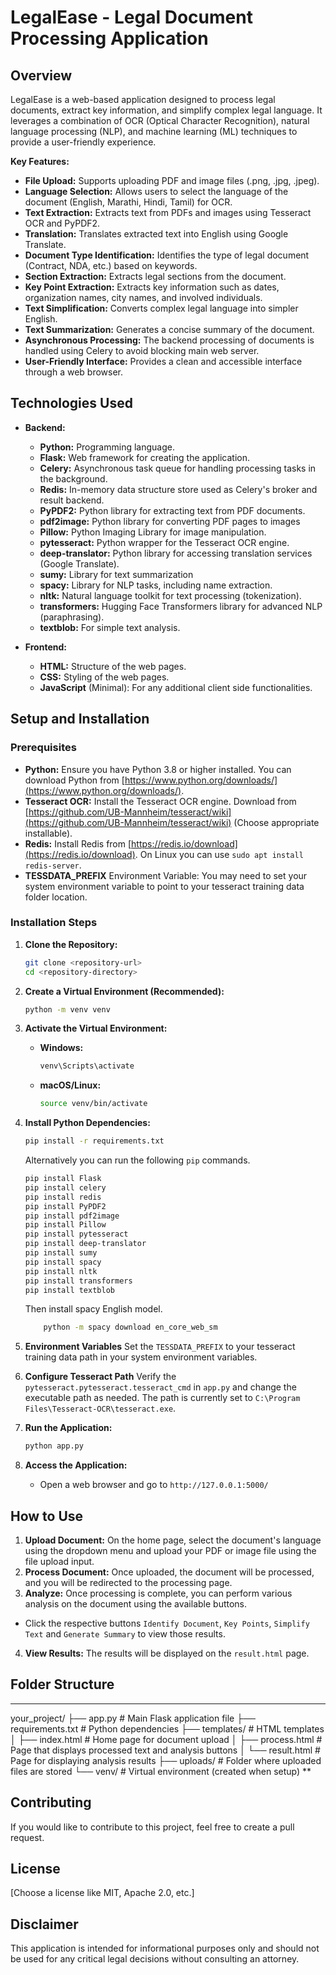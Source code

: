# LegalEase - Legal Document Processing Application

## Overview

LegalEase is a web-based application designed to process legal documents, extract key information, and simplify complex legal language. It leverages a combination of OCR (Optical Character Recognition), natural language processing (NLP), and machine learning (ML) techniques to provide a user-friendly experience.

**Key Features:**

*   **File Upload:** Supports uploading PDF and image files (.png, .jpg, .jpeg).
*   **Language Selection:** Allows users to select the language of the document (English, Marathi, Hindi, Tamil) for OCR.
*   **Text Extraction:** Extracts text from PDFs and images using Tesseract OCR and PyPDF2.
*   **Translation:** Translates extracted text into English using Google Translate.
*   **Document Type Identification:** Identifies the type of legal document (Contract, NDA, etc.) based on keywords.
*   **Section Extraction:** Extracts legal sections from the document.
*   **Key Point Extraction:** Extracts key information such as dates, organization names, city names, and involved individuals.
*   **Text Simplification:** Converts complex legal language into simpler English.
*   **Text Summarization:** Generates a concise summary of the document.
*  **Asynchronous Processing:** The backend processing of documents is handled using Celery to avoid blocking main web server.
*   **User-Friendly Interface:** Provides a clean and accessible interface through a web browser.

## Technologies Used

*   **Backend:**
    *   **Python:** Programming language.
    *   **Flask:** Web framework for creating the application.
    *   **Celery:** Asynchronous task queue for handling processing tasks in the background.
    *   **Redis:** In-memory data structure store used as Celery's broker and result backend.
    *   **PyPDF2:** Python library for extracting text from PDF documents.
    *   **pdf2image:** Python library for converting PDF pages to images
    *   **Pillow:** Python Imaging Library for image manipulation.
    *   **pytesseract:** Python wrapper for the Tesseract OCR engine.
    *   **deep-translator:** Python library for accessing translation services (Google Translate).
    *   **sumy:** Library for text summarization
    *   **spacy:** Library for NLP tasks, including name extraction.
    *   **nltk:** Natural language toolkit for text processing (tokenization).
    *   **transformers:** Hugging Face Transformers library for advanced NLP (paraphrasing).
    *   **textblob:** For simple text analysis.

*   **Frontend:**
    *   **HTML:**  Structure of the web pages.
    *   **CSS:** Styling of the web pages.
    *   **JavaScript** (Minimal):  For any additional client side functionalities.

## Setup and Installation

### Prerequisites

*   **Python:** Ensure you have Python 3.8 or higher installed. You can download Python from [https://www.python.org/downloads/](https://www.python.org/downloads/).
*   **Tesseract OCR:** Install the Tesseract OCR engine. Download from [https://github.com/UB-Mannheim/tesseract/wiki](https://github.com/UB-Mannheim/tesseract/wiki) (Choose appropriate installable).
*   **Redis:** Install Redis from [https://redis.io/download](https://redis.io/download). On Linux you can use `sudo apt install redis-server`.
*   **TESSDATA_PREFIX** Environment Variable: You may need to set your system environment variable to point to your tesseract training data folder location.

### Installation Steps

1.  **Clone the Repository:**

    ```bash
    git clone <repository-url>
    cd <repository-directory>
    ```

2.  **Create a Virtual Environment (Recommended):**

    ```bash
    python -m venv venv
    ```

3.  **Activate the Virtual Environment:**

    *   **Windows:**
        ```bash
        venv\Scripts\activate
        ```
    *   **macOS/Linux:**
        ```bash
        source venv/bin/activate
        ```

4.  **Install Python Dependencies:**

    ```bash
    pip install -r requirements.txt
    ```
    Alternatively you can run the following `pip` commands.
    ```bash
    pip install Flask
    pip install celery
    pip install redis
    pip install PyPDF2
    pip install pdf2image
    pip install Pillow
    pip install pytesseract
    pip install deep-translator
    pip install sumy
    pip install spacy
    pip install nltk
    pip install transformers
    pip install textblob
    ```
    
    Then install spacy English model.
    ```bash
        python -m spacy download en_core_web_sm
    ```

5.  **Environment Variables** Set the `TESSDATA_PREFIX` to your tesseract training data path in your system environment variables.

6.  **Configure Tesseract Path** Verify the `pytesseract.pytesseract.tesseract_cmd` in `app.py` and change the executable path as needed. The path is currently set to `C:\Program Files\Tesseract-OCR\tesseract.exe`.

7.  **Run the Application:**

    ```bash
    python app.py
    ```

8.  **Access the Application:**

    *   Open a web browser and go to `http://127.0.0.1:5000/`

## How to Use

1.  **Upload Document:** On the home page, select the document's language using the dropdown menu and upload your PDF or image file using the file upload input.
2.  **Process Document:** Once uploaded, the document will be processed, and you will be redirected to the processing page.
3.  **Analyze:** Once processing is complete, you can perform various analysis on the document using the available buttons.
   * Click the respective buttons `Identify Document`, `Key Points`, `Simplify Text` and `Generate Summary` to view those results.
4.  **View Results:** The results will be displayed on the `result.html` page.

## Folder Structure
***
your_project/
├── app.py # Main Flask application file
├── requirements.txt # Python dependencies
├── templates/ # HTML templates
│ ├── index.html # Home page for document upload
│ ├── process.html # Page that displays processed text and analysis buttons
│ └── result.html # Page for displaying analysis results
├── uploads/ # Folder where uploaded files are stored
└── venv/ # Virtual environment (created when setup)
**

## Contributing

If you would like to contribute to this project, feel free to create a pull request.

## License

[Choose a license like MIT, Apache 2.0, etc.]

## Disclaimer

This application is intended for informational purposes only and should not be used for any critical legal decisions without consulting an attorney.
